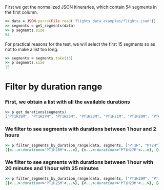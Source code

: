 <!--
Load the necessary libraries
>> require_relative '../../tool/filter_and_sort_functions_for_segments.rb'
<...>

-->

First we get the normalized JSON itineraries, which contain 54 segments in the first column.
```ruby
>> data = JSON.parse(File.read('flights_data_examples/flights.json'))
>> segments = get_segments(data)
>> p segments.size
54
```
For practical reasons for the test, we will select the first 15 segments so as not to make a list too long.
```ruby
>> segments = segments.take(15)
>> p segments.size
15
```

# Filter by duration range

### First, we obtain a list with all the available durations
```ruby
>> p get_durations(segments)
["PT1H28M", "PT1H27M", "PT1H25M", "PT1H23M", "PT1H21M", "PT1H20M", "PT6H26M", "PT5H1M", "PT5H26M", "PT5H59M", "PT6H27M", "PT5H43M", "PT6H0M", "PT5H25M", "PT5H2M"]
```

### We filter to see segments with durations between 1 hour and 2 hours
```ruby
>> p filter_segments_by_duration_range(data, segments, ["PT1H", "PT2H"])
[{<...>:duration=>"PT1H28M"<...>}, {<...>:duration=>"PT1H27M"<...>}, {<...>:duration=>"PT1H25M"<...>}, {<...>:duration=>"PT1H23M"<...>}, {<...>:duration=>"PT1H21M"<...>}, {<...>:duration=>"PT1H20M"<...>}]
```

### We filter to see segments with durations between 1 hour with 20 minutes and 1 hour with 25 minutes
```ruby
>> p filter_segments_by_duration_range(data, segments, ["PT1H20M", "PT1H25M"])
[{<...>:duration=>"PT1H25M"<...>}, {<...>:duration=>"PT1H23M"<...>}, {<...>:duration=>"PT1H21M"<...>}, {<...>:duration=>"PT1H20M"<...>}]
```

